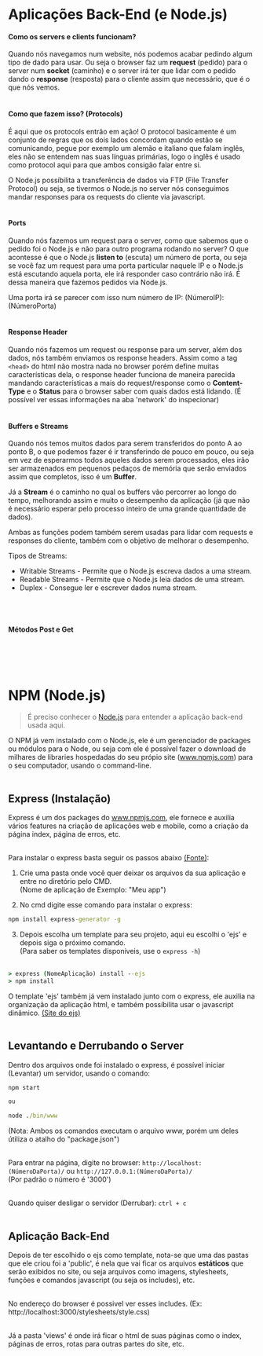 # Aplicações Back-End (e Node.js)

#### Como os servers e clients funcionam?

Quando nós navegamos num website, nós podemos acabar pedindo algum tipo de dado para usar. Ou seja o browser faz um **request** (pedido) para o server num **socket** (caminho) e o server irá ter que lidar com o pedido dando o **response** (resposta) para o cliente assim que necessário, que é o que nós vemos.<br><br>

#### Como que fazem isso? (Protocols)

É aqui que os protocols entrão em ação! O protocol basicamente é um conjunto de regras que os dois lados concordam quando estão se comunicando, pegue por exemplo um alemão e italiano que falam inglês, eles não se entendem nas suas línguas primárias, logo o inglês é usado como protocol aqui para que ambos consigão falar entre si.<br>

O Node.js possíbilita a transferência de dados via FTP (File Transfer Protocol) ou seja, se tivermos o Node.js no server nós conseguimos mandar responses para os requests do cliente via javascript.<br><br>

#### Ports

Quando nós fazemos um request para o server, como que sabemos que o pedido foi o Node.js e não para outro programa rodando no server? O que acontesse é que o Node.js **listen to** (escuta) um número de porta, ou seja se você faz um request para uma porta particular naquele IP e o Node.js está escutando aquela porta, ele irá responder caso contrário não irá. É dessa maneira que fazemos pedidos via Node.js.<br>

Uma porta irá se parecer com isso num número de IP: (NúmeroIP):(NúmeroPorta)<br><br>

#### Response Header

Quando nós fazemos um request ou response para um server, além dos dados, nós também enviamos os response headers. Assim como a tag `<head>` do html não mostra nada no browser porém define muitas características dela, o response header funciona de maneira parecida mandando características a mais do request/response como o **Content-Type** e o **Status** para o browser saber com quais dados está lidando. (É possível ver essas informações na aba 'network' do inspecionar)<br><br>

#### Buffers e Streams

Quando nós temos muitos dados para serem transferidos do ponto A ao ponto B, o que podemos fazer é ir transferindo de pouco em pouco, ou seja em vez de esperarmos todos aqueles dados serem processados, eles irão ser armazenados em pequenos pedaços de memória que serão enviados assim que completos, isso é um **Buffer**.<br>

Já a **Stream** é o caminho no qual os buffers vão percorrer ao longo do tempo, melhorando assim e muito o desempenho da aplicação (já que não é necessário esperar pelo processo inteiro de uma grande quantidade de dados).<br>

Ambas as funções podem também serem usadas para lidar com requests e responses do cliente, também com o objetivo de melhorar o desempenho.<br>

Tipos de Streams:

* Writable Streams - Permite que o Node.js escreva dados a uma stream.
* Readable Streams - Permite que o Node.js leia dados de uma stream.
* Duplex - Consegue ler e escrever dados numa stream.

<br><br>

#### Métodos Post e Get



<br><br><br>

# NPM (Node.js)

> É preciso conhecer o [Node.js](https://github.com/JoaoSodre/Programacao/blob/master/Javascript/Node.js.md#nodejs) para entender a aplicação back-end usada aqui.

O NPM já vem instalado com o Node.js, ele é um gerenciador de packages ou módulos para o Node, ou seja com ele é possível fazer o download de milhares de libraries hospedadas do seu própio site (www.npmjs.com) para o seu computador, usando o command-line.<br><br>

## Express (Instalação)

Express é um dos packages do www.npmjs.com, ele fornece e auxilia vários features na criação de aplicações web e mobile, como a criação da página index, página de erros, etc. <br><br>

Para instalar o express basta seguir os passos abaixo [(Fonte)](https://expressjs.com/en/starter/generator.html):

1. Crie uma pasta onde você quer deixar os arquivos da sua aplicação  e entre no diretório pelo CMD.<br>
(Nome de aplicação de Exemplo: "Meu app")

2. No cmd digite esse comando para instalar o express:

```cmd
npm install express-generator -g
```

3. Depois escolha um template para seu projeto, aqui eu escolhi o 'ejs' e depois siga o próximo comando.<br>
(Para saber os templates disponiveis, use o `express -h`)<br><br>

```cmd
> express (NomeAplicação) install --ejs
> npm install
```

O template 'ejs' também já vem instalado junto com o express, ele auxilia na organização da aplicação html, e também possíbilita usar o javascript dinâmico. [(Site do ejs)](https://ejs.co/) <br><br>

## Levantando e Derrubando o Server

Dentro dos arquivos onde foi instalado o express, é possível iniciar (Levantar) um servidor, usando o comando:

```cmd
npm start 

ou 

node ./bin/www
```

(Nota: Ambos os comandos executam o arquivo www, porém um deles útiliza o atalho do "package.json")<br><br>

Para entrar na página, digite no browser: `http://localhost:(NúmeroDaPorta)/` ou `http://127.0.0.1:(NúmeroDaPorta)/`<br>
(Por padrão o número é '3000')<br><br>

Quando quiser desligar o servidor (Derrubar): `ctrl + c`<br><br>

## Aplicação Back-End

Depois de ter escolhido o ejs como template, nota-se que uma das pastas que ele criou foi a 'public', é nela que vai ficar os arquivos **estáticos** que serão exibidos no site, ou seja arquivos como imagens, stylesheets, funções e comandos javascript (ou seja os includes), etc.<br><br> 

No endereço do browser é possivel ver esses includes. (Ex: http://localhost:3000/stylesheets/style.css) <br><br>

Já a pasta 'views' é onde irá ficar o html de suas páginas como o index, páginas de erros, rotas para outras partes do site, etc.